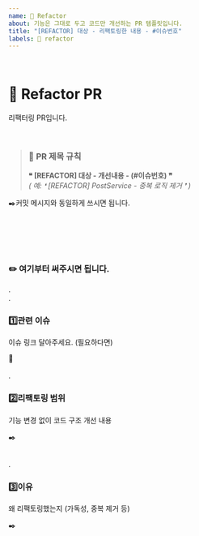 ```yaml
---
name: 🔄 Refactor
about: 기능은 그대로 두고 코드만 개선하는 PR 템플릿입니다.
title: "[REFACTOR] 대상 - 리팩토링한 내용 - #이슈번호"
labels: 🔄 refactor
---
```


</br>

# 🔄 Refactor PR

리팩터링 PR입니다. 

</br>

> ### 📝 PR 제목 규칙
> **❝ [REFACTOR] 대상 - 개선내용 - (#이슈번호) ❞**
</br>*( 예: ❛ [REFACTOR] PostService - 중복 로직 제거 ❜ )* 

✒️커밋 메시지와 동일하게 쓰시면 됩니다.

</br></br>
---

### ✏️ 여기부터 써주시면 됩니다.
.
</br>.

### 1️⃣관련 이슈
이슈 링크 달아주세요. (필요하다면) 

🔗
</br></br>
.
### 2️⃣리팩토링 범위
기능 변경 없이 코드 구조 개선 내용

✒️
</br></br>

.
### 3️⃣이유
왜 리팩토링했는지 (가독성, 중복 제거 등)

✒️
</br></br>

